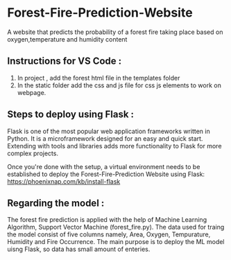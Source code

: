 # Forest-Fire-Prediction-Website
A website that predicts the probability of a forest fire taking place based on oxygen,temperature and humidity content
## Instructions for VS Code :
1) In project , add the forest html file in the templates folder
2) In the static folder add the css and js file for css js elements to work on webpage.
## Steps to deploy using Flask :
Flask is one of the most popular web application frameworks written in Python.
It is a microframework designed for an easy and quick start.
Extending with tools and libraries adds more functionality to Flask for more complex projects. 

Once you're done with the setup, a virtual environment needs to be established to deploy the Forest-Fire-Prediction Website using Flask: https://phoenixnap.com/kb/install-flask
## Regarding the model :
The forest fire prediction is applied with the help of Machine Learning Algorithm, Support Vector Machine (forest_fire.py). The data used for traing the model consist of five columns namely,
Area, Oxygen, Tempurature, Humidity and Fire Occurrence. The main purpose is to deploy the ML model uisng Flask, so data has small amount of enteries. 
